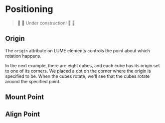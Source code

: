 # Positioning

> :construction: :hammer: Under construction! :hammer: :construction:

## Origin

The `origin` attribute on LUME elements controls the point about which rotation happens.

In the next example, there are eight cubes, and each cube has its origin set to
one of its corners. We placed a dot on the corner where the origin is specified
to be. When the cubes rotate, we'll see that the cubes rotate around the
specified point.

<div id="originExample"></div>

## Mount Point

## Align Point

<script type="application/javascript">
  new Vue({
    el: '#originExample',
    template: '<live-code class="full" :template="code" mode="html>iframe" :debounce="200" />',
    data: { code: originExample },
  })
</script>
